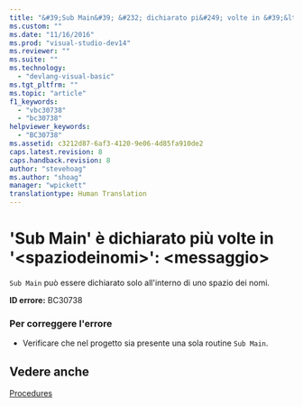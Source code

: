 ```yaml
---
title: "&#39;Sub Main&#39; &#232; dichiarato pi&#249; volte in &#39;&lt;spaziodeinomi&gt;&#39;: &lt;messaggio&gt; | Microsoft Docs"
ms.custom: ""
ms.date: "11/16/2016"
ms.prod: "visual-studio-dev14"
ms.reviewer: ""
ms.suite: ""
ms.technology: 
  - "devlang-visual-basic"
ms.tgt_pltfrm: ""
ms.topic: "article"
f1_keywords: 
  - "vbc30738"
  - "bc30738"
helpviewer_keywords: 
  - "BC30738"
ms.assetid: c3212d87-6af3-4120-9e06-4d85fa910de2
caps.latest.revision: 8
caps.handback.revision: 8
author: "stevehoag"
ms.author: "shoag"
manager: "wpickett"
translationtype: Human Translation
---
```

# &#39;Sub Main&#39; &#232; dichiarato pi&#249; volte in &#39;&lt;spaziodeinomi&gt;&#39;: &lt;messaggio&gt;
`Sub Main` può essere dichiarato solo all'interno di uno spazio dei nomi.  
  
 **ID errore:** BC30738  
  
### Per correggere l'errore  
  
-   Verificare che nel progetto sia presente una sola routine `Sub Main`.  
  
## Vedere anche  
 [Procedures](../../visual-basic/programming-guide/language-features/procedures/index.md)